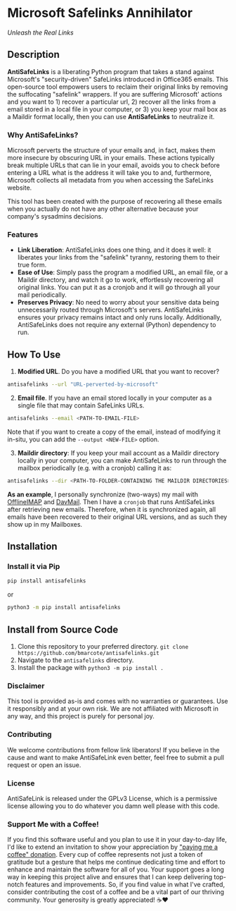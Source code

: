 # Microsoft Safelinks Annihilator


_Unleash the Real Links_


## Description

**AntiSafeLinks** is a liberating Python program that takes a stand against Microsoft's "security-driven" SafeLinks introduced in Office365 emails. This open-source tool empowers users to reclaim their original links by removing the suffocating "safelink" wrappers. If you are suffering Microsoft' actions and you want to 1) recover a particular url, 2) recover all the links from a email stored in a local file in your computer, or 3) you keep your mail box as a Maildir format locally, then you can use **AntiSafeLinks** to neutralize it.



### Why AntiSafeLinks?

Microsoft perverts the structure of your emails and, in fact, makes them more insecure by obscuring URL in your emails. These actions typically break multiple URLs that can lie in your email, avoids you to check before entering a URL what is the address it will take you to and, furthermore, Microsoft collects all metadata from you when accessing the SafeLinks website.

This tool has been created with the purpose of recovering all these emails when you actually do not have any other alternative because your company's sysadmins decisions.


### Features

- **Link Liberation**: AntiSafeLinks does one thing, and it does it well: it liberates your links from the "safelink" tyranny, restoring them to their true form.
- **Ease of Use**: Simply pass the program a modified URL, an email file, or a Maildir directory, and watch it go to work, effortlessly recovering all original links. You can put it as a cronjob and it will go through all your mail periodically.
- **Preserves Privacy**: No need to worry about your sensitive data being unnecessarily routed through Microsoft's servers. AntiSafeLinks ensures your privacy remains intact and only runs locally. Additionally, AntiSafeLinks does not require any external (Python) dependency to run.



## How To Use

1. **Modified URL**. Do you have a modified URL that you want to recover?

```bash
antisafelinks --url "URL-perverted-by-microsoft"
```

2. **Email file**. If you have an email stored locally in your computer as a single file that may contain SafeLinks URLs.

```bash
antisafelinks --email <PATH-TO-EMAIL-FILE>
```
Note that if you want to create a copy of the email, instead of modifying it in-situ, you can add the `--output <NEW-FILE>` option.

3. **Maildir directory**: If you keep your mail account as a Maildir directory locally in your computer, you can make AntiSafeLinks to run through the mailbox periodically (e.g. with a cronjob) calling it as:
```bash
antisafelinks --dir <PATH-TO-FOLDER-CONTAINING THE MAILDIR DIRECTORIES>
```

**As an example**, I personally synchronize (two-ways) my mail with [OfflineIMAP](https://www.offlineimap.org/) and [DavMail](https://davmail.sourceforge.net). Then I have a `cronjob` that runs AntiSafeLinks after retrieving new emails. Therefore, when it is synchronized again, all emails have been recovered to their original URL versions, and as such they show up in my Mailboxes.



## Installation


### Install it via Pip

```bash
pip install antisafelinks
```
or
```bash
python3 -m pip install antisafelinks
```


## Install from Source Code

1. Clone this repository to your preferred directory.
   `git clone https://github.com/bmarcote/antisafelinks.git`
2. Navigate to the `antisafelinks` directory.
3. Install the package with `python3 -m pip install .`


### Disclaimer

This tool is provided as-is and comes with no warranties or guarantees. Use it responsibly and at your own risk. We are not affiliated with Microsoft in any way, and this project is purely for personal joy.


### Contributing

We welcome contributions from fellow link liberators! If you believe in the cause and want to make AntiSafeLink even better, feel free to submit a pull request or open an issue.

### License

AntiSafeLink is released under the GPLv3 License, which is a permissive license allowing you to do whatever you damn well please with this code.


### Support Me with a Coffee!

If you find this software useful and you plan to use it in your day-to-day life, I'd like to extend an invitation to show your appreciation by ["paying me a coffee" donation](https://buymeacoffee.com/bmarcote). Every cup of coffee represents not just a token of gratitude but a gesture that helps me continue dedicating time and effort to enhance and maintain the software for all of you. Your support goes a long way in keeping this project alive and ensures that I can keep delivering top-notch features and improvements. So, if you find value in what I've crafted, consider contributing the cost of a coffee and be a vital part of our thriving community. Your generosity is greatly appreciated! ☕❤️
